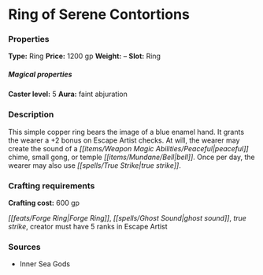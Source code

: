 ﻿---
Title: "Ring of Serene Contortions"
Type: "Ring"
Price: "1200 gp"
Weight: "–"
Slot: "Ring"
Caster level: "5"
Aura: "faint abjuration"
Description: |
  "This simple copper ring bears the image of a blue enamel hand. It grants the wearer a +2 bonus on Escape Artist checks. At will, the wearer may create the sound of a peaceful chime, small gong, or temple bell. Once per day, the wearer may also use _true strike_."
Crafting cost: "600 gp"
Sources: "['Inner Sea Gods']"
---

# Ring of Serene Contortions

### Properties

**Type:** Ring **Price:** 1200 gp **Weight:** – **Slot:** Ring

##### Magical properties

**Caster level:** 5 **Aura:** faint abjuration

### Description

This simple copper ring bears the image of a blue enamel hand. It grants the wearer a +2 bonus on Escape Artist checks. At will, the wearer may create the sound of a _[[items/Weapon Magic Abilities/Peaceful|peaceful]]_ chime, small gong, or temple _[[items/Mundane/Bell|bell]]_. Once per day, the wearer may also use _[[spells/True Strike|true strike]]_.

### Crafting requirements

**Crafting cost:** 600 gp

_[[feats/Forge Ring|Forge Ring]]_, _[[spells/Ghost Sound|ghost sound]]_, _true strike_, creator must have 5 ranks in Escape Artist

### Sources

* Inner Sea Gods